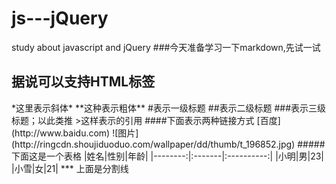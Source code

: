 # js---jQuery
study about javascript and jQuery
###今天准备学习一下markdown,先试一试
<h2>据说可以支持HTML标签</h2>
*这里表示斜体*
**这种表示粗体**
#表示一级标题
##表示二级标题
###表示三级标题；以此类推
>这样表示的引用
####下面表示两种链接方式
[百度](http://www.baidu.com)
![图片](http://ringcdn.shoujiduoduo.com/wallpaper/dd/thumb/t_196852.jpg)
#####下面这是一个表格
|姓名|性别|年龄|
|--------:|:-------|:----------:|
|小明|男|23|
|小雪|女|21|
***
上面是分割线